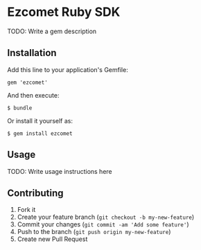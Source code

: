 # Ezcomet Ruby SDK

TODO: Write a gem description

## Installation

Add this line to your application's Gemfile:

    gem 'ezcomet'

And then execute:

    $ bundle

Or install it yourself as:

    $ gem install ezcomet

## Usage

TODO: Write usage instructions here

## Contributing

1. Fork it
2. Create your feature branch (`git checkout -b my-new-feature`)
3. Commit your changes (`git commit -am 'Add some feature'`)
4. Push to the branch (`git push origin my-new-feature`)
5. Create new Pull Request
